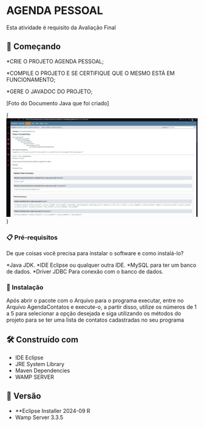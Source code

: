 # AGENDA PESSOAL

Esta atividade é requisito da Avaliação Final 

## 🚀 Começando

*CRIE O PROJETO AGENDA PESSOAL;

*COMPILE O PROJETO E SE CERTIFIQUE QUE O MESMO ESTÁ EM FUNCIONAMENTO;

*GERE O JAVADOC DO PROJETO;


[Foto do Documento Java que foi criado]

(![BibliotecadeConversões](FotoJavaDOC2.jpg))

### 📋 Pré-requisitos

De que coisas você precisa para instalar o software e como instalá-lo?

*Java JDK.
*IDE Eclipse ou qualquer outra IDE.
*MySQL para ter um banco de dados.
*Driver JDBC Para conexão com o banco de dados.

### 🔧 Instalação

Após abrir o pacote com o Arquivo para o programa executar, entre no Arquivo AgendaContatos e execute-o, a partir disso, utilize os números de 1 a 5 para selecionar a opção desejada e siga utilizando os métodos do projeto para se ter uma lista de contatos cadastradas no seu programa


## 🛠️ Construído com

* IDE Eclipse
* JRE System Library
* Maven Dependencies
* WAMP SERVER 

## 📌 Versão

* **Eclipse Installer 2024-09 R
* Wamp Server 3.3.5
  
